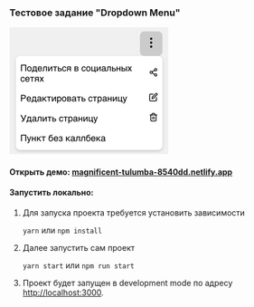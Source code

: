 ### Тестовое задание "Dropdown Menu"

![preview.png](preview.png)

#### Открыть демо: [magnificent-tulumba-8540dd.netlify.app](https://magnificent-tulumba-8540dd.netlify.app/)

#### Запустить локально:

1. Для запуска проекта требуется установить зависимости

   `yarn` или `npm install`

2. Далее запустить сам проект

   `yarn start` или `npm run start`

3. Проект будет запущен в development mode по адресу [http://localhost:3000](http://localhost:3000).
